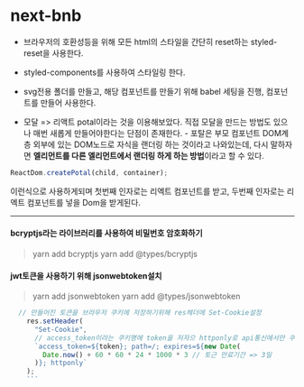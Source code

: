 # next-bnb

- 브라우저의 호환성등을 위해 모든 html의 스타일을 간단히 reset하는 styled-reset을 사용한다.
- styled-components를 사용하여 스타일링 한다.
- svg전용 폴더를 만들고, 해당 컴포넌트를 만들기 위해 babel 세팅을 진행, 컴포넌트를 만들어 사용한다.

- 모달 => 리액트 potal이라는 것을 이용해보았다.
  직접 모달을 만드는 방법도 있으나 매번 새롭게 만들어야한다는 단점이 존재한다. - 포탈은 부모 컴포넌트 DOM계층 외부에 있는 DOM노드로 자식을 랜더링 하는 것이라고 나와있는데, 다시 말하자면 **엘리먼트를 다른 엘리먼트에서 랜더링 하게 하는 방법**이라고 할 수 있다.

```js
ReactDom.createPotal(child, container);
```

이런식으로 사용하게되며 첫번째 인자로는 리엑트 컴포넌트를 받고, 두번째 인자로는 리엑트 컴포넌트를 넣을 Dom을 받게된다.

---

#### bcryptjs라는 라이브러리를 사용하여 비밀번호 암호화하기

> yarn add bcryptjs
> yarn add @types/bcryptjs

#### jwt토큰을 사용하기 위해 jsonwebtoken설치

> yarn add jsonwebtoken
> yarn add @types/jsonwebtoken

>

````js
  // 만들어진 토큰을 브라우저 쿠키에 저장하기위해 res헤더에 Set-Cookie설정
    res.setHeader(
      "Set-Cookie",
      // access_token이라는 쿠키명에 token을 저자으 httponly로 api통신에서만 쿠키값을 불러올 수 있게함.
      `access_token=${token}; path=/; expires=${new Date(
        Date.now() + 60 * 60 * 24 * 1000 * 3 // 토근 만료기간 => 3일
      )}; httponly`
    );
    ```
````
